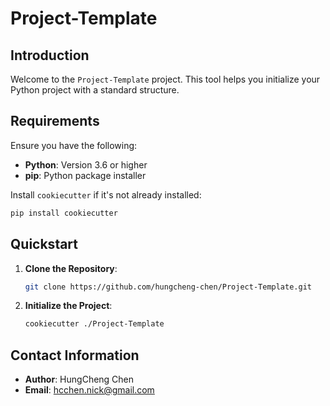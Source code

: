 # Project-Template

## Introduction
Welcome to the `Project-Template` project. This tool helps you initialize your Python project with a standard structure.

## Requirements

Ensure you have the following:

- **Python**: Version 3.6 or higher
- **pip**: Python package installer

Install `cookiecutter` if it's not already installed:

```bash
pip install cookiecutter
```

## Quickstart

1. **Clone the Repository**:
    ```sh
    git clone https://github.com/hungcheng-chen/Project-Template.git
    ```

2. **Initialize the Project**:
    ```sh
    cookiecutter ./Project-Template
    ```

## Contact Information

- **Author**: HungCheng Chen
- **Email**: [hcchen.nick@gmail.com](mailto:hcchen.nick@gmail.com)